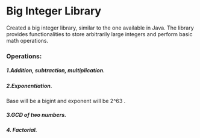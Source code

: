 # Big Integer Library
Created a big integer library, similar to the one available in Java. The library provides functionalities to store arbitrarily large integers and perform basic math operations.
### Operations:
##### 1.Addition, subtraction, multiplication.
##### 2.Exponentiation.
Base will be a bigint and exponent will be 2^63 .
##### 3.GCD of two numbers.
##### 4. Factorial.
